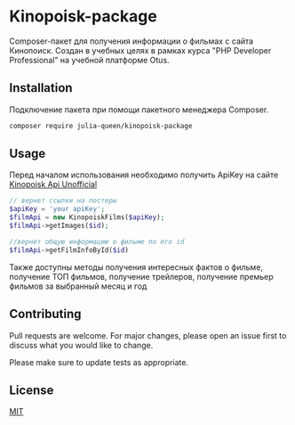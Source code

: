 # Kinopoisk-package

Composer-пакет для получения информации о фильмах с сайта Кинопоиск. 
Создан в учебных целях в рамках курса "PHP Developer Professional" на учебной платформе Otus.

## Installation

Подключение пакета при помощи пакетного менеджера Composer.

```bash
composer require julia-queen/kinopoisk-package
```

## Usage
Перед началом использования необходимо получить ApiKey на сайте [Kinopoisk Api Unofficial](https://kinopoiskapiunofficial.tech/)

```php
// вернет ссылки на постеры
$apiKey = 'your apiKey';
$filmApi = new KinopoiskFilms($apiKey);
$filmApi->getImages($id);

//вернет общую информацию о фильме по его id
$filmApi->getFilmInfoById($id)
```
Также доступны методы получения интересных фактов о фильме, получение ТОП фильмов, получение трейлеров, получение премьер фильмов за выбранный месяц и год

## Contributing
Pull requests are welcome. For major changes, please open an issue first to discuss what you would like to change.

Please make sure to update tests as appropriate.

## License
[MIT](https://choosealicense.com/licenses/mit/)
